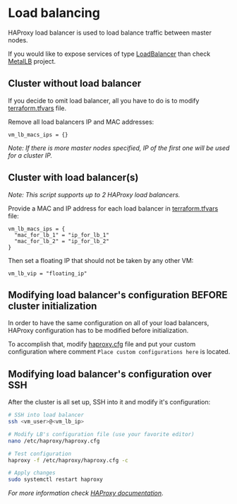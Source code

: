 # Load balancing

HAProxy load balancer is used to load balance traffic between master nodes.

If you would like to expose services of type [LoadBalancer](https://kubernetes.io/docs/concepts/services-networking/service/#loadbalancer) than check [MetalLB](https://metallb.universe.tf/) project.

## Cluster without load balancer

If you decide to omit load balancer, all you have to do is to modify [terraform.tfvars](../terraform.tfvars) file.

Remove all load balancers IP and MAC addresses:
```hcl
vm_lb_macs_ips = {}
```

*Note: If there is more master nodes specified, IP of the first one will be used for a cluster IP.*

## Cluster with load balancer(s)

*Note: This script supports up to 2 HAProxy load balancers.*

Provide a MAC and IP address for each load balancer in [terraform.tfvars](../terraform.tfvars) file:
```hcl
vm_lb_macs_ips = {
  "mac_for_lb_1" = "ip_for_lb_1"
  "mac_for_lb_2" = "ip_for_lb_2"
}
```

Then set a floating IP that should not be taken by any other VM:
```hcl
vm_lb_vip = "floating_ip"
```

## Modifying load balancer's configuration BEFORE cluster initialization

In order to have the same configuration on all of your load balancers,
HAProxy configuration has to be modified before initialization.

To accomplish that, modify [haproxy.cfg](../templates/haproxy.tpl) file and put your custom configuration where
comment `Place custom configurations here` is located.

## Modifying load balancer's configuration over SSH

After the cluster is all set up, SSH into it and modify it's configuration:
```bash
# SSH into load balancer
ssh <vm_user>@<vm_lb_ip>

# Modify LB's configuration file (use your favorite editor)
nano /etc/haproxy/haproxy.cfg

# Test configuration
haproxy -f /etc/haproxy/haproxy.cfg -c

# Apply changes
sudo systemctl restart haproxy
```

*For more information check [HAProxy documentation](https://cbonte.github.io/haproxy-dconv/)*.
